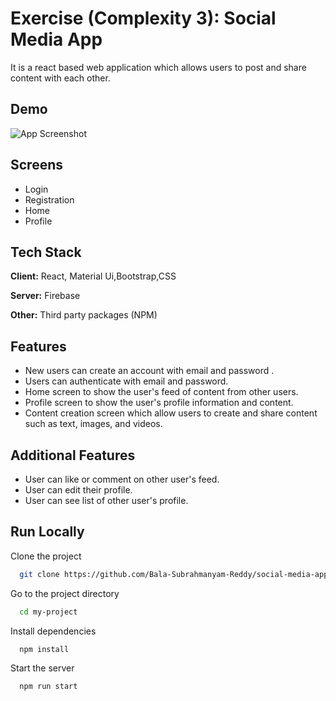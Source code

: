 # Exercise (Complexity 3): Social Media App

It is a react based web application which allows users to post and share content with each other.

## Demo

![App Screenshot](https://res.cloudinary.com/dqap9au2g/image/upload/v1684062179/socialMediaAppGif_hz6txs.gif)

## Screens

- Login
- Registration
- Home
- Profile

## Tech Stack

**Client:** React, Material Ui,Bootstrap,CSS

**Server:** Firebase

**Other:** Third party packages (NPM)

## Features

- New users can create an account with email and password .
- Users can authenticate with email and password.
- Home screen to show the user's feed of content from other users.
- Profile screen to show the user's profile information and content.
- Content creation screen which allow users to create and share content such as text, images, and videos.

## Additional Features

- User can like or comment on other user's feed.
- User can edit their profile.
- User can see list of other user's profile.

## Run Locally

Clone the project

```bash
  git clone https://github.com/Bala-Subrahmanyam-Reddy/social-media-app
```

Go to the project directory

```bash
  cd my-project
```

Install dependencies

```bash
  npm install
```

Start the server

```bash
  npm run start
```
